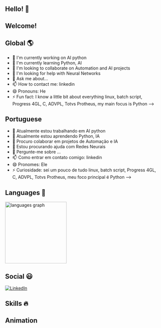 ## Hello! 👋

## Welcome!

## Global 🌎

- 🔭 I'm currently working on AI python
- 🌱 I'm currently learning Python, AI
- 👯 I'm looking to collaborate on Automation and AI projects
- 🤔 I'm looking for help with Neural Networks
- 💬 Ask me about...
- 📫 How to contact me: linkedin
- 😄 Pronouns: He
- ⚡ Fun fact: I know a little bit about everything linux, batch script, Progress 4GL, C, ADVPL, Totvs Protheus, my main focus is Python
-->

## Portuguese 

- 🔭 Atualmente estou trabalhando em AI python
- 🌱 Atualmente estou aprendendo Python, IA
- 👯 Procuro colaborar em projetos de Automação e IA
- 🤔 Estou procurando ajuda com Redes Neurais
- 💬 Pergunte-me sobre ...
- 📫 Como entrar em contato comigo: linkedin
- 😄 Pronomes: Ele
- ⚡ Curiosidade: sei um pouco de tudo linux, batch script, Progress 4GL, C, ADVPL, Totvs Protheus, meu foco principal é Python
-->
  
## Languages 💎
<!-- Stats -->
<div align="left">
  <img src="https://github-readme-stats.vercel.app/api/top-langs?username=edummoreno&locale=en&hide_title=false&layout=compact&card_width=320&langs_count=5&theme=dracula&hide_border=false" height="200" alt="languages graph"  />
</div>

## Social 😃
<!-- Links -->
[![LinkedIn](https://img.shields.io/badge/LinkedIn-0077B5?style=for-the-badge&logo=linkedin&logoColor=white)](https://www.linkedin.com/in/edummoreno/)

## Skills 🔥
<!-- Skills: Programming Languages -->
  <!--div style="flex-basis: 48%;">
    <h3>Programming Languages</h3>
    <img align="center" alt="C" height="30" width="40" src="https://cdn.jsdelivr.net/gh/devicons/devicon/icons/c/c-original.svg">
    <img align="center" alt="ADVPL" height="30" width="40">
  </div-->



<!-- Gandalf Sax -->
<!--<div>
  <a href="https://www.youtube.com/watch?v=G1IbRujko-A">
    <img src="https://github.com/edummoreno/edummoreno/assets/45723629/f68b6bd5-9dce-4672-875a-08e62291d099" width="825px">
  </a>
</div>-->

## Animation

<!--![Animation](https://edummoreno.github.io/animation-bookmark.io/)-->


